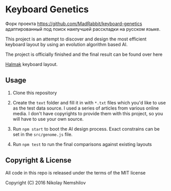 # Keyboard Genetics

Форк проекта https://github.com/MadRabbit/keyboard-genetics адаптированный под поиск наилучшей расскладки на русском языке.

This project is an attempt to discover and design the most efficient keyboard
layout by using an evolution algorithm based AI.

The project is officially finished and the final result can be found over here

[Halmak](https://github.com/MadRabbit/halmak) keyboard layout.

## Usage

1. Clone this repository

2. Create the `text` folder and fill it in with `*.txt` files which you'd like
   to use as the test data source. I used a series of articles from various
   online media. I don't have copyrights to provide them with this project, so
   you will have to use your own source.

3. Run `npm start` to boot the AI design process. Exact constrains can be set
   in the `src/genome.js` file.

4. Run `npm test` to run the final comparisons against existing layouts

## Copyright & License

All code in this repo is released under the terms of the MIT license

Copyright (C) 2016 Nikolay Nemshilov
